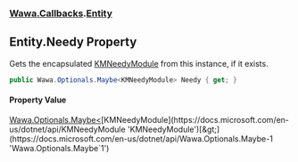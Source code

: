 ### [Wawa.Callbacks](Wawa.Callbacks.md 'Wawa.Callbacks').[Entity](Entity.md 'Wawa.Callbacks.Entity')

## Entity.Needy Property

Gets the encapsulated [KMNeedyModule](https://docs.microsoft.com/en-us/dotnet/api/KMNeedyModule 'KMNeedyModule') from this instance, if it exists.

```csharp
public Wawa.Optionals.Maybe<KMNeedyModule> Needy { get; }
```

#### Property Value
[Wawa.Optionals.Maybe&lt;](https://docs.microsoft.com/en-us/dotnet/api/Wawa.Optionals.Maybe-1 'Wawa.Optionals.Maybe`1')[KMNeedyModule](https://docs.microsoft.com/en-us/dotnet/api/KMNeedyModule 'KMNeedyModule')[&gt;](https://docs.microsoft.com/en-us/dotnet/api/Wawa.Optionals.Maybe-1 'Wawa.Optionals.Maybe`1')